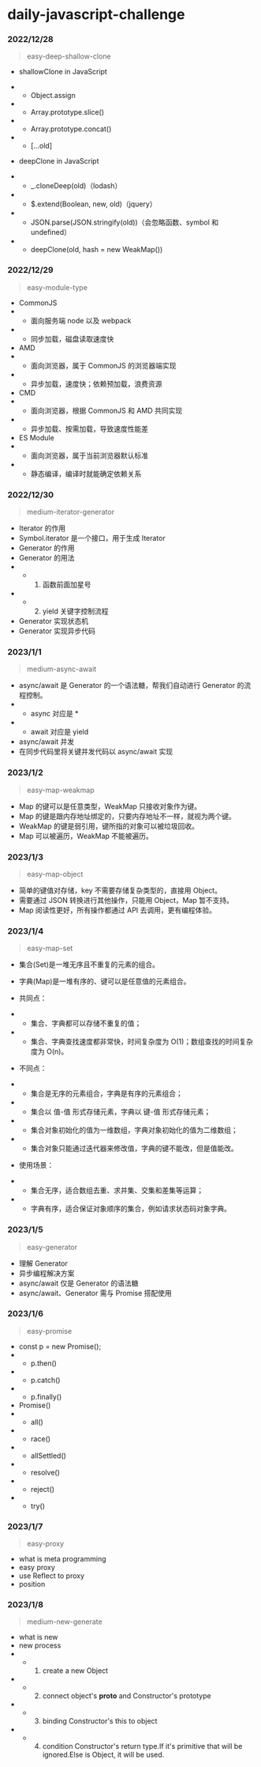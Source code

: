 # daily-javascript-challenge

### 2022/12/28

> easy-deep-shallow-clone

- shallowClone in JavaScript
- - Object.assign
- - Array.prototype.slice()
- - Array.prototype.concat()
- - [...old]

- deepClone in JavaScript
- - \_.cloneDeep(old)（lodash）
- - $.extend(Boolean, new, old)（jquery）
- - JSON.parse(JSON.stringify(old))（会忽略函数、symbol 和 undefined）
- - deepClone(old, hash = new WeakMap())

### 2022/12/29

> easy-module-type

- CommonJS
- - 面向服务端 node 以及 webpack
- - 同步加载，磁盘读取速度快
- AMD
- - 面向浏览器，属于 CommonJS 的浏览器端实现
- - 异步加载，速度快；依赖预加载，浪费资源
- CMD
- - 面向浏览器，根据 CommonJS 和 AMD 共同实现
- - 异步加载、按需加载，导致速度性能差
- ES Module
- - 面向浏览器，属于当前浏览器默认标准
- - 静态编译，编译时就能确定依赖关系

### 2022/12/30

> medium-iterator-generator

- Iterator 的作用
- Symbol.iterator 是一个接口，用于生成 Iterator
- Generator 的作用
- Generator 的用法
- - 1. 函数前面加星号
- - 2. yield 关键字控制流程
- Generator 实现状态机
- Generator 实现异步代码

### 2023/1/1

> medium-async-await

- async/await 是 Generator 的一个语法糖，帮我们自动进行 Generator 的流程控制。
- - async 对应是 \*
- - await 对应是 yield
- async/await 并发
- 在同步代码里将关键并发代码以 async/await 实现

### 2023/1/2

> easy-map-weakmap

- Map 的键可以是任意类型，WeakMap 只接收对象作为键。
- Map 的键是跟内存地址绑定的，只要内存地址不一样，就视为两个键。
- WeakMap 的键是弱引用，键所指的对象可以被垃圾回收。
- Map 可以被遍历，WeakMap 不能被遍历。

### 2023/1/3

> easy-map-object

- 简单的键值对存储，key 不需要存储复杂类型的，直接用 Object。
- 需要通过 JSON 转换进行其他操作，只能用 Object，Map 暂不支持。
- Map 阅读性更好，所有操作都通过 API 去调用，更有编程体验。

### 2023/1/4

> easy-map-set

- 集合(Set)是一堆无序且不重复的元素的组合。
- 字典(Map)是一堆有序的、键可以是任意值的元素组合。

- 共同点：
- - 集合、字典都可以存储不重复的值；
- - 集合、字典查找速度都非常快，时间复杂度为 O(1)；数组查找的时间复杂度为 O(n)。

- 不同点：
- - 集合是无序的元素组合，字典是有序的元素组合；
- - 集合以 值-值 形式存储元素，字典以 键-值 形式存储元素；
- - 集合对象初始化的值为一维数组，字典对象初始化的值为二维数组；
- - 集合对象只能通过迭代器来修改值，字典的键不能改，但是值能改。

- 使用场景：
- - 集合无序，适合数组去重、求并集、交集和差集等运算；
- - 字典有序，适合保证对象顺序的集合，例如请求状态码对象字典。

### 2023/1/5

> easy-generator

- 理解 Generator
- 异步编程解决方案
- async/await 仅是 Generator 的语法糖
- async/await、Generator 需与 Promise 搭配使用

### 2023/1/6

> easy-promise

- const p = new Promise();
- - p.then()
- - p.catch()
- - p.finally()
- Promise()
- - all()
- - race()
- - allSettled()
- - resolve()
- - reject()
- - try()

### 2023/1/7

> easy-proxy

- what is meta programming
- easy proxy
- use Reflect to proxy
- position

### 2023/1/8

> medium-new-generate

- what is new
- new process
- - 1. create a new Object
- - 2. connect object's **proto** and Constructor's prototype
- - 3. binding Constructor's this to object
- - 4. condition Constructor's return type.If it's primitive that will be ignored.Else is Object, it will be used.
